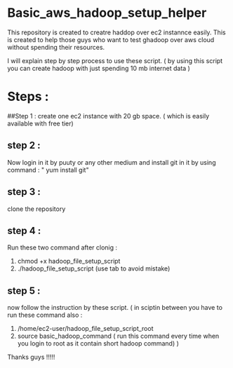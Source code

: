 # Basic_aws_hadoop_setup_helper

This repository is created to creatre haddop over ec2 instannce easily. This is created to help those guys who want to test ghadoop over aws cloud without spending their resources. 

I will explain step by step process to use these script.
( by using this script you can create hadoop with just spending 10 mb internet data )

# Steps :

##Step 1 : 
  create one ec2 instance with 20 gb space. ( which is easily available with free tier)

## step 2 :
Now login in  it by puuty or any other medium and install git in it by using command  :  " yum install git"

## step 3 :
clone the repository

## step 4 :
 
 Run these two command after clonig :
 1. chmod +x hadoop_file_setup_script
 2. ./hadoop_file_setup_script          (use tab to avoid mistake)
 
## step 5 :
 now follow the instruction by these script.
 (
 in sciptin between you have to run these command also :
 1. /home/ec2-user/hadoop_file_setup_script_root
 2. source basic_hadoop_command      ( run this command every time when you login to root as it contain short hadoop command)
 )
 
 Thanks guys !!!!!
